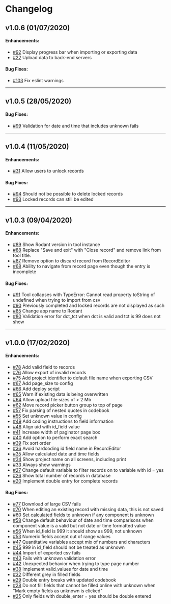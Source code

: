 # Changelog

## v1.0.6 (01/07/2020)

#### Enhancements:

- [#92](https://github.com/tracits/rodant/issues/92) Display progress bar when importing or exporting data 
- [#22](https://github.com/tracits/rodant/issues/22) Upload data to back-end servers 

#### Bug Fixes:

- [#103](https://github.com/tracits/rodant/issues/103) Fix eslint warnings 

---

## v1.0.5 (28/05/2020)

#### Bug Fixes:

- [#99](https://github.com/tracits/rodant/issues/99) Validation for date and time that includes unknown fails 

---

## v1.0.4 (11/05/2020)

#### Enhancements:

- [#31](https://github.com/tracits/cockroach_react/issues/31) Allow users to unlock records 

#### Bug Fixes:

- [#94](https://github.com/tracits/cockroach_react/issues/94) Should not be possible to delete locked records 
- [#93](https://github.com/tracits/cockroach_react/issues/93) Locked records can still be edited 

---

## v1.0.3 (09/04/2020)

#### Enhancements:

- [#89](https://github.com/tracits/cockroach_react/issues/89) Show Rodant version in tool instance 
- [#88](https://github.com/tracits/cockroach_react/issues/88) Replace "Save and exit" with "Close record" and remove link from tool title. 
- [#87](https://github.com/tracits/cockroach_react/issues/87) Remove option to discard record from RecordEditor 
- [#68](https://github.com/tracits/cockroach_react/issues/68) Ability to navigate from record page even though the entry is incomplete 

#### Bug Fixes:

- [#91](https://github.com/tracits/cockroach_react/issues/91) Tool collapses with TypeError: Cannot read property toString of undefined when trying to import from csv 
- [#90](https://github.com/tracits/cockroach_react/issues/90) Previously completed and locked records are not displayed as such 
- [#85](https://github.com/tracits/cockroach_react/issues/85) Change app name to Rodant 
- [#80](https://github.com/tracits/cockroach_react/issues/80) Validation error for dct_tct when dct is valid and tct is 99 does not show  

---

## v1.0.0 (17/02/2020)

#### Enhancements:

- [#78](https://github.com/tracits/cockroach_react/issues/78) Add valid field to records 
- [#76](https://github.com/tracits/cockroach_react/issues/76) Allow export of invalid records 
- [#75](https://github.com/tracits/cockroach_react/issues/75) Add project identifier to default file name when exporting CSV  
- [#67](https://github.com/tracits/cockroach_react/issues/67) Add page_size to config 
- [#66](https://github.com/tracits/cockroach_react/issues/66) Add deploy script 
- [#65](https://github.com/tracits/cockroach_react/issues/65) Warn if existing data is being overwritten 
- [#64](https://github.com/tracits/cockroach_react/issues/64) Allow upload file sizes of > 2 Mb 
- [#62](https://github.com/tracits/cockroach_react/issues/62) Move record picker button group to top of page 
- [#57](https://github.com/tracits/cockroach_react/issues/57) Fix parsing of nested quotes in codebook  
- [#55](https://github.com/tracits/cockroach_react/issues/55) Set unknown value in config 
- [#49](https://github.com/tracits/cockroach_react/issues/49) Add coding instructions to field information 
- [#46](https://github.com/tracits/cockroach_react/issues/46) Align uid with id_field value 
- [#41](https://github.com/tracits/cockroach_react/issues/41) Increase width of paginator page box 
- [#40](https://github.com/tracits/cockroach_react/issues/40) Add option to perform exact search 
- [#39](https://github.com/tracits/cockroach_react/issues/39) Fix sort order 
- [#36](https://github.com/tracits/cockroach_react/issues/36) Avoid hardcoding id field name in RecordEditor 
- [#35](https://github.com/tracits/cockroach_react/issues/35) Allow calculated date and time fields 
- [#34](https://github.com/tracits/cockroach_react/issues/34) Show project name on all screens, including print 
- [#33](https://github.com/tracits/cockroach_react/issues/33) Always show warnings 
- [#27](https://github.com/tracits/cockroach_react/issues/27) Change default variable to filter records on to variable with id = yes 
- [#26](https://github.com/tracits/cockroach_react/issues/26) Show total number of records in database 
- [#20](https://github.com/tracits/cockroach_react/issues/20) Implement double entry for complete records 

#### Bug Fixes:

- [#77](https://github.com/tracits/cockroach_react/issues/77) Download of large CSV fails 
- [#70](https://github.com/tracits/cockroach_react/issues/70) When editing an existing record with missing data, this is not saved 
- [#60](https://github.com/tracits/cockroach_react/issues/60) Set calculated fields to unknown if any component is unknown 
- [#58](https://github.com/tracits/cockroach_react/issues/58) Change default behaviour of date and time comparisons when component value is a valid but not date or time formatted value 
- [#56](https://github.com/tracits/cockroach_react/issues/56) When id_field is 999 it should show as 999, not unknown 
- [#53](https://github.com/tracits/cockroach_react/issues/53) Numeric fields accept out of range values  
- [#47](https://github.com/tracits/cockroach_react/issues/47) Quantitative variables accept mix of numbers and characters 
- [#45](https://github.com/tracits/cockroach_react/issues/45) 999 in id_field should not be treated as unknown 
- [#44](https://github.com/tracits/cockroach_react/issues/44) Import of exported csv fails 
- [#43](https://github.com/tracits/cockroach_react/issues/43) Fails with unknown validation error 
- [#42](https://github.com/tracits/cockroach_react/issues/42) Unexpected behavior when trying to type page number 
- [#38](https://github.com/tracits/cockroach_react/issues/38) Implement valid_values for date and time 
- [#32](https://github.com/tracits/cockroach_react/issues/32) Different grey in filled fields 
- [#29](https://github.com/tracits/cockroach_react/issues/29) Double entry breaks with updated codebook 
- [#28](https://github.com/tracits/cockroach_react/issues/28) Do not fill fields that cannot be filled online with unknown when "Mark empty fields as unknown is clicked" 
- [#25](https://github.com/tracits/cockroach_react/issues/25) Only fields with double_enter = yes should be double entered 
